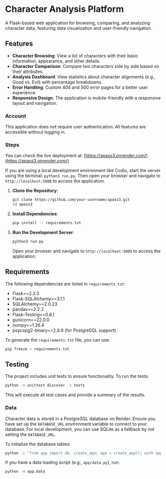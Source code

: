 # Character Analysis Platform

A Flask-based web application for browsing, comparing, and analyzing character data, featuring data visualization and user-friendly navigation.

## Features

- **Character Browsing**: View a list of characters with their basic information, appearance, and other details.
- **Character Comparison**: Compare two characters side by side based on their attributes.
- **Analysis Dashboard**: View statistics about character alignments (e.g., Good vs. Evil) with percentage breakdowns.
- **Error Handling**: Custom 404 and 500 error pages for a better user experience.
- **Responsive Design**: The application is mobile-friendly with a responsive layout and navigation.

### Account
This application does not require user authentication. All features are accessible without logging in.

### Steps
You can check the live deployment at: [https://apass3.onrender.com/](https://apass3.onrender.com/)

If you are using a local development environment like Codio, start the server using the terminal: `python3 run.py`. Then open your browser and navigate to `http://localhost:5000` to access the application.

1. **Clone the Repository**:
   ```bash
   git clone https://github.com/your-username/apass3.git
   cd apass3
   ```

2. **Install Dependencies**:
   ```bash
   pip install -r requirements.txt
   ```

3. **Run the Development Server**:
   ```bash
   python3 run.py
   ```
   Open your browser and navigate to `http://localhost:5000` to access the application.

## Requirements

The following dependencies are listed in `requirements.txt`:

- Flask==2.3.3
- Flask-SQLAlchemy==3.1.1
- SQLAlchemy==2.0.23
- pandas==2.2.2
- Flask-Testing==0.8.1
- gunicorn==22.0.0
- numpy==1.26.4
- psycopg2-binary==2.9.9 (for PostgreSQL support)

To generate the `requirements.txt` file, you can use:
```bash
pip freeze > requirements.txt
```

## Testing

The project includes unit tests to ensure functionality. To run the tests:

```bash
python -m unittest discover -s tests
```

This will execute all test cases and provide a summary of the results.

### Data

Character data is stored in a PostgreSQL database on Render. Ensure you have set up the `DATABASE_URL` environment variable to connect to your database. For local development, you can use SQLite as a fallback by not setting the `DATABASE_URL`.

To initialize the database tables:
```bash
python -c "from app import db, create_app; app = create_app(); with app.app_context(): db.create_all()"
```

If you have a data loading script (e.g., `app/data.py`), run:
```bash
python -m app.data
```